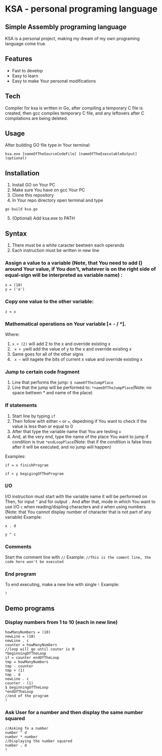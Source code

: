 # KSA - personal programing language
## Simple Assembly programing language

KSA is a personal project, making my dream of my own programing language come true.

## Features

- Fast to develop
- Easy to learn
- Easy to make Your personal modifications


## Tech

Compiler for ksa is written in Go, after compiling a temporary C file is created, then gcc compiles temporary C file, and any leftovers after C compilations are being deleted. 

## Usage
After building GO file type in Your terminal:
```
ksa.exe [nameOfTheSourceCodeFile] [nameOfTheExecutableOutput](optional)
```

## Installation
1. Install GO on Your PC
2. Make sure You have on gcc Your PC
3. Clone this repository
4. In Your repo directory open terminal and type
``` 
go build ksa.go
```
5. (Optional) Add ksa.exe to PATH

## Syntax
1. There must be a white caracter beetwen each operands
2. Each instruction must be written in new line

### Assign a value to a variable (Note, that You need to add () around Your value, if You don't, whatever is on the right side of equal-sign will be interpreted as variable name) :
```
x = (10)
y = ('a')
```
### Copy one value to the other variable:
```
z = x
```
### Mathematical operations on Your variable [+ - / *].
Where:
1. ``` x + (2) ``` will add 2 to the x and override existing x
2. ``` x + y```will add the value of y to the x and override existing x
3. Same goes for all of the other signs
4. ``` x ~``` will nagete the bits of current x value and override existing x

### Jump to certain code fragment
1. Line that performs the jump: ```$ nameOfTheJumpPlace```
2. Line that the jump will be performed to: ```*nameOfTheJumpPlace```(Note: no space bettwen * and name of the place)

### If statements
1. Start line by typing ```if```
2. Then follow with either ```<``` or ```=```, depedning if You want to check if the value is less than or equal to 0
3. After that type the variable name that You are testing ```x```
4. And, at the very end, type the name of the place You want to jump if condition is true ```*endLoopPlace```(Note: that if the condition is false lines after it will be executed, and no jump will happen)

Examples:
```
if = x finishProgram
```
```
if < y begigingOfTheProgram
```

### I/O
I/O instruction must start with the variable name it will be performed on
Then, for input ```^``` and for output ```.```
And after that, mode in which You want to use I/O ```c``` when reading/displing characters and ```d``` when using numbers (Note: that You cannot display number of character that is not part of any variable)
Example:
```
x . d
```
```
y ^ c
```
### Comments
Start the comment line with ```//```
Example:
```//This is the coment line, the code here won't be executed```

### End program
To end executing, make a new line with single ```!```
Example:
```
!
```

## Demo programs
### Display numbers from 1 to 10 (each in new line)
```
howManyNumbers = (10)
newLine = (10)
newLine . c
counter = howManyNumbers
//loop will go until couter is 0
*beginningOfTheLoop
if = counter endOfTheLoop
tmp = howManyNumbers
tmp - counter
tmp + (1)
tmp . d
newLine . c
counter - (1)
$ beginningOfTheLoop
*endOfTheLoop
//end of the program
!
```

### Ask User for a number and then display the same number squared
```
//Asking fo a number
number ^ d
number * number
//Displaying the number squared
number . d
!
```
